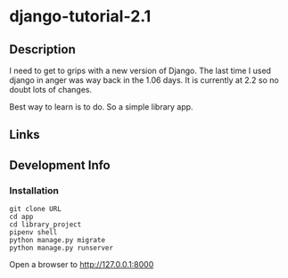 # django-tutorial-2.1 

## Description

I need to get to grips with a new version of Django. The last time I used django
in anger was way back in the 1.06 days. It is currently at 2.2 so no doubt lots
of changes.

Best way to learn is to do. So a simple library app.

## Links

## Development Info

### Installation 

```
git clone URL
cd app
cd library_project
pipenv shell
python manage.py migrate
python manage.py runserver
```

Open a browser to http://127.0.0.1:8000
